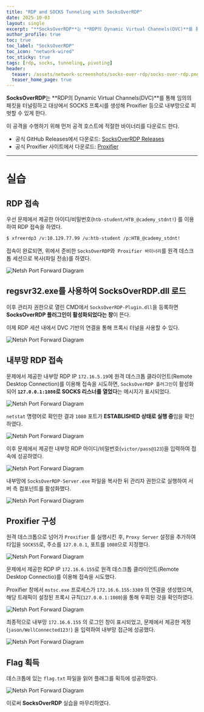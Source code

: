 ```yaml
---
title: "RDP and SOCKS Tunneling with SocksOverRDP"
date: 2025-10-03
layout: single
excerpt: "**SocksOverRDP**는 **RDP의 Dynamic Virtual Channels(DVC)**를 통해 임의의 패킷을 터널링하고 대상에서 SOCKS 프록시를 생성해 Proxifier 등으로 내부망으로 피벗할 수 있게 한다."
author_profile: true
toc: true
toc_label: "SocksOverRDP"
toc_icon: "network-wired"
toc_sticky: true
tags: [rdp, socks, tunneling, pivoting]
header:
  teaser: /assets/network-screenshots/socks-over-rdp/socks-over-rdp.png
  teaser_home_page: true
---
```


**SocksOverRDP**는 **RDP의 Dynamic Virtual Channels(DVC)**를 통해 임의의 패킷을 터널링하고 대상에서 SOCKS 프록시를 생성해 Proxifier 등으로 내부망으로 피벗할 수 있게 한다.

이 공격을 수행하기 위해 먼저 공격 호스트에 적절한 바이너리를 다운로드 한다.
- 공식 GitHub Releases에서 다운로드: [SocksOverRDP Releases](https://github.com/nccgroup/SocksOverRDP/releases)
- 공식 Proxifier 사이트에서 다운로드: [Proxifier](https://www.proxifier.com/download/#win-tab)  

---

# 실습

## RDP 접속

우선 문제에서 제공한 아이디/비밀번호(`htb-student/HTB_@cademy_stdnt!`) 를 이용하여 RDP 접속을 하였다.

```bash
$ xfreerdp3 /v:10.129.77.99 /u:htb-student /p:HTB_@cademy_stdnt! 
```

접속이 완료되면, 위에서 준비한 `SocksOverRDP`와` Proxifier 바이너리`를 원격 데스크톱 세션으로 복사(파일 전송)를 하였다.

![Netsh Port Forward Diagram](/assets/network-screenshots/socks-over-rdp/copy.png)

## regsvr32.exe를 사용하여 SocksOverRDP.dll 로드

이후 관리자 권한으로 열린 CMD에서 `SocksOverRDP-Plugin.dll`을 등록하면 **SocksOverRDP 플러그인이 활성화되었다는 창**이 뜬다. 

이제 RDP 세션 내에서 DVC 기반의 연결을 통해 프록시 터널을 사용할 수 있다.

![Netsh Port Forward Diagram](/assets/network-screenshots/socks-over-rdp/plugin-success.png)

## 내부망 RDP 접속

문제에서 제공한 내부망 RDP IP `172.16.5.19`에 원격 데스크톱 클라이언트(Remote Desktop Connection)를 이용해 접속을 시도하면, `SocksOverRDP 플러그인`이 활성화되어 **`127.0.0.1:1080`로 SOCKS 리스너를 열었다**는 메시지가 표시되었다.

![Netsh Port Forward Diagram](/assets/network-screenshots/socks-over-rdp/port-1080.png)

`netstat` 명령어로 확인한 결과 `1080` 포트가 **ESTABLISHED 상태로 실행 중**임을 확인하였다.

![Netsh Port Forward Diagram](/assets/network-screenshots/socks-over-rdp/netstat.png)

이후 문제에서 제공한 내부망 RDP 아이디/비밀번호(`victor/pass@123`)을 입력하여 접속에 성공하였다.

![Netsh Port Forward Diagram](/assets/network-screenshots/socks-over-rdp/victor-connect.png)

내부망에 `SocksOverRDP-Server.exe` 파일을 복사한 뒤 관리자 권한으로 실행하여 서버 측 컴포넌트를 활성화했다.

![Netsh Port Forward Diagram](/assets/network-screenshots/socks-over-rdp/server-connect.png)

## Proxifier 구성

원격 데스크톱으로 넘어가 `Proxifier` 를 실행시킨 후, `Proxy Server` 설정을 추가하여 타입을 `SOCKS5`로, 주소를 `127.0.0.1`, 포트를 `1080`으로 지정했다.

![Netsh Port Forward Diagram](/assets/network-screenshots/socks-over-rdp/proxy-server.png)

문제에서 제공한 RDP IP `172.16.6.155`로 원격 데스크톱 클라이언트(Remote Desktop Connectio)를 이용해 접속을 시도했다.

Proxifier 창에서 `mstsc.exe` 프로세스가 `172.16.6.155:3389` 의 연결을 생성했으며, 해당 트래픽이 설정된 프록시 규칙(`127.0.0.1:1080`)을 통해 우회된 것을 확인하였다.

![Netsh Port Forward Diagram](/assets/network-screenshots/socks-over-rdp/mstsc.png)

최종적으로 내부망 `172.16.6.155` 의 로그인 창이 표시되었고, 문제에서 제공한 계정(`jason/WellConnected123!`) 을 입력하여 내부망 접근에 성공했다.

![Netsh Port Forward Diagram](/assets/network-screenshots/socks-over-rdp/rdp-connect.png)

## Flag 획득

데스크톱에 있는 `flag.txt` 파일을 읽어 플래그를 획득에 성공하였다.

![Netsh Port Forward Diagram](/assets/network-screenshots/socks-over-rdp/flag.png)

이로써 **SocksOverRDP** 실습을 마무리하였다.






